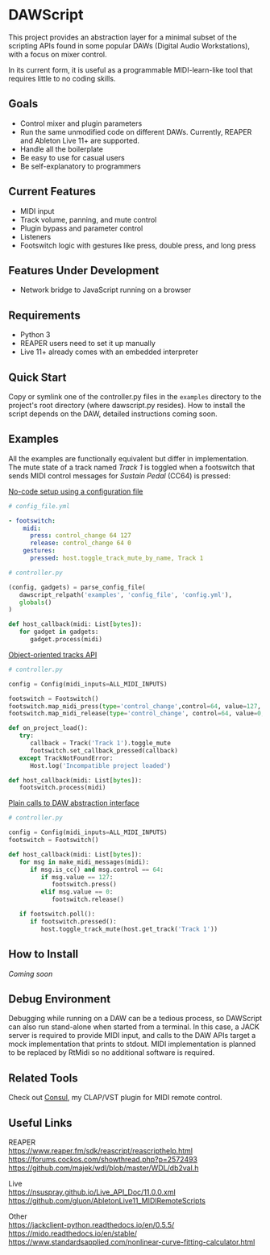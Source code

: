 DAWScript
=========
This project provides an abstraction layer for a minimal subset of the scripting
APIs found in some popular DAWs (Digital Audio Workstations), with a focus on
mixer control.

In its current form, it is useful as a programmable MIDI-learn-like tool that
requires little to no coding skills.

Goals
-----
- Control mixer and plugin parameters
- Run the same unmodified code on different DAWs. Currently, REAPER and Ableton
Live 11+ are supported.
- Handle all the boilerplate
- Be easy to use for casual users
- Be self-explanatory to programmers

Current Features
----------------
- MIDI input
- Track volume, panning, and mute control
- Plugin bypass and parameter control
- Listeners
- Footswitch logic with gestures like press, double press, and long press

Features Under Development
--------------------------
- Network bridge to JavaScript running on a browser

Requirements
------------
- Python 3
- REAPER users need to set it up manually
- Live 11+ already comes with an embedded interpreter

Quick Start
-----------
Copy or symlink one of the controller.py files in the `examples` directory to
the project's root directory (where dawscript.py resides). How to install the
script depends on the DAW, detailed instructions coming soon.

Examples
--------
All the examples are functionally equivalent but differ in implementation. The
mute state of a track named *Track 1* is toggled when a footswitch that sends
MIDI control messages for *Sustain Pedal* (CC64) is pressed:

[No-code setup using a configuration file](https://github.com/lucianoiam/dawscript/blob/master/examples/config_file/config.yml)
```yaml
# config_file.yml

- footswitch:
    midi:
      press: control_change 64 127
      release: control_change 64 0
    gestures:
      pressed: host.toggle_track_mute_by_name, Track 1
```
```python
# controller.py

(config, gadgets) = parse_config_file(
   dawscript_relpath('examples', 'config_file', 'config.yml'),
   globals()
)

def host_callback(midi: List[bytes]):
   for gadget in gadgets:
      gadget.process(midi)
```

[Object-oriented tracks API](https://github.com/lucianoiam/dawscript/blob/master/examples/high_level_api/controller.py)
```python
# controller.py

config = Config(midi_inputs=ALL_MIDI_INPUTS)

footswitch = Footswitch()
footswitch.map_midi_press(type='control_change',control=64, value=127, omni=True)
footswitch.map_midi_release(type='control_change', control=64, value=0, omni=True)

def on_project_load():
   try:
      callback = Track('Track 1').toggle_mute
      footswitch.set_callback_pressed(callback)
   except TrackNotFoundError:
      Host.log('Incompatible project loaded')

def host_callback(midi: List[bytes]):
   footswitch.process(midi)
```

[Plain calls to DAW abstraction interface](https://github.com/lucianoiam/dawscript/blob/master/examples/low_level_api/controller.py)
```python
# controller.py

config = Config(midi_inputs=ALL_MIDI_INPUTS)
footswitch = Footswitch()

def host_callback(midi: List[bytes]):
   for msg in make_midi_messages(midi):
      if msg.is_cc() and msg.control == 64:
         if msg.value == 127:
            footswitch.press()
         elif msg.value == 0:
            footswitch.release()

   if footswitch.poll():
      if footswitch.pressed():
         host.toggle_track_mute(host.get_track('Track 1'))
```

How to Install
--------------
*Coming soon*

Debug Environment
-----------------
Debugging while running on a DAW can be a tedious process, so DAWScript can also
run stand-alone when started from a terminal. In this case, a JACK server is
required to provide MIDI input, and calls to the DAW APIs target a mock
implementation that prints to stdout. MIDI implementation is planned to be
replaced by RtMidi so no additional software is required.

Related Tools
-------------
Check out [Consul](https://github.com/lucianoiam/consul), my CLAP/VST plugin
for MIDI remote control.

Useful Links
------------
REAPER \
https://www.reaper.fm/sdk/reascript/reascripthelp.html \
https://forums.cockos.com/showthread.php?p=2572493 \
https://github.com/majek/wdl/blob/master/WDL/db2val.h

Live \
https://nsuspray.github.io/Live_API_Doc/11.0.0.xml \
https://github.com/gluon/AbletonLive11_MIDIRemoteScripts

Other \
https://jackclient-python.readthedocs.io/en/0.5.5/ \
https://mido.readthedocs.io/en/stable/ \
https://www.standardsapplied.com/nonlinear-curve-fitting-calculator.html

